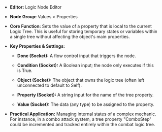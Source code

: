 - **Editor:** Logic Node Editor
    
- **Node Group:** Values > Properties
    
- **Core Function:** Sets the value of a property that is local to the current Logic Tree. This is useful for storing temporary states or variables within a single tree without affecting the object's main properties.
    
- **Key Properties & Settings:**
    
    - **Done (Socket):** A flow control input that triggers the node.
        
    - **Condition (Socket):** A Boolean input; the node only executes if this is True.
        
    - **Object (Socket):** The object that owns the logic tree (often left unconnected to default to Self).
        
    - **Property (Socket):** A string input for the name of the tree property.
        
    - **Value (Socket):** The data (any type) to be assigned to the property.
        
- **Practical Application:** Managing internal states of a complex mechanic. For instance, in a combo attack system, a tree property "ComboStep" could be incremented and tracked entirely within the combat logic tree.